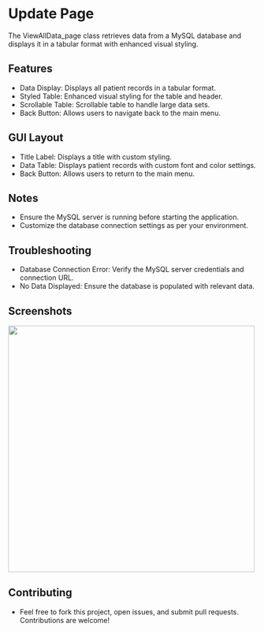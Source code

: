 
# Update Page
The ViewAllData_page class retrieves data from a MySQL database and displays it in a tabular format with enhanced visual styling.
## Features
- Data Display: Displays all patient records in a tabular format.
- Styled Table: Enhanced visual styling for the table and header.
- Scrollable Table: Scrollable table to handle large data sets.
- Back Button: Allows users to navigate back to the main menu.
## GUI Layout
- Title Label: Displays a title with custom styling.
- Data Table: Displays patient records with custom font and color settings.
- Back Button: Allows users to return to the main menu.
## Notes
- Ensure the MySQL server is running before starting the application.
- Customize the database connection settings as per your environment.
## Troubleshooting
- Database Connection Error: Verify the MySQL server credentials and connection URL.
- No Data Displayed: Ensure the database is populated with relevant data.
## Screenshots

<img src="https://github.com/java-developer-payal/Vaccination-Management-System-GUI-/assets/144053983/b1db2c4a-5d0f-435b-97be-f26030875339" width="*00" height="500" />


## Contributing
- Feel free to fork this project, open issues, and submit pull requests. Contributions are welcome!


